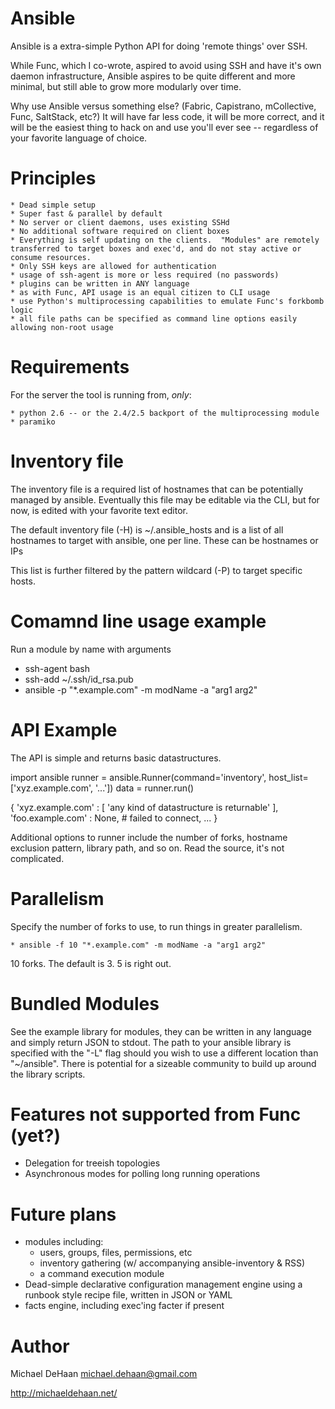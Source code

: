 Ansible
=======

Ansible is a extra-simple Python API for doing 'remote things' over SSH.  

While Func, which I co-wrote, aspired to avoid using SSH and have it's own daemon infrastructure, Ansible aspires to be quite different and more minimal, but still able to grow more modularly over time. 

Why use Ansible versus something else?  (Fabric, Capistrano, mCollective, Func, SaltStack, etc?) It will have far less code, it will be more correct, and it will be the easiest thing to hack on and use you'll ever see -- regardless of your favorite language of choice.

Principles
==========

    * Dead simple setup
    * Super fast & parallel by default
    * No server or client daemons, uses existing SSHd
    * No additional software required on client boxes
    * Everything is self updating on the clients.  "Modules" are remotely transferred to target boxes and exec'd, and do not stay active or consume resources.
    * Only SSH keys are allowed for authentication
    * usage of ssh-agent is more or less required (no passwords)
    * plugins can be written in ANY language
    * as with Func, API usage is an equal citizen to CLI usage
    * use Python's multiprocessing capabilities to emulate Func's forkbomb logic
    * all file paths can be specified as command line options easily allowing non-root usage

Requirements
============

For the server the tool is running from, *only*:

    * python 2.6 -- or the 2.4/2.5 backport of the multiprocessing module
    * paramiko

Inventory file
==============

The inventory file is a required list of hostnames that can be potentially managed by
ansible.  Eventually this file may be editable via the CLI, but for now, is
edited with your favorite text editor.

The default inventory file (-H) is ~/.ansible_hosts and is a list
of all hostnames to target with ansible, one per line.  These
can be hostnames or IPs

This list is further filtered by the pattern wildcard (-P) to target
specific hosts.

Comamnd line usage example
==========================

Run a module by name with arguments
 
   * ssh-agent bash
   * ssh-add ~/.ssh/id_rsa.pub
   * ansible -p "*.example.com" -m modName -a "arg1 arg2"

API Example
===========

The API is simple and returns basic datastructures.

import ansible
runner = ansible.Runner(command='inventory', host_list=['xyz.example.com', '...'])
data = runner.run()

{
    'xyz.example.com' : [ 'any kind of datastructure is returnable' ],
    'foo.example.com' : None, # failed to connect,
    ...
}

Additional options to runner include the number of forks, hostname
exclusion pattern, library path, and so on.  Read the source, it's not
complicated.

Parallelism
===========

Specify the number of forks to use, to run things in greater parallelism.

    * ansible -f 10 "*.example.com" -m modName -a "arg1 arg2"

10 forks.  The default is 3.  5 is right out.

Bundled Modules
===============

See the example library for modules, they can be written in any language
and simply return JSON to stdout.  The path to your ansible library is
specified with the "-L" flag should you wish to use a different location
than "~/ansible".  There is potential for a sizeable community to build
up around the library scripts.

Features not supported from Func (yet?)
============================================

   * Delegation for treeish topologies
   * Asynchronous modes for polling long running operations

Future plans
============

   * modules including:
       * users, groups, files, permissions, etc
       * inventory gathering (w/ accompanying ansible-inventory & RSS)
       * a command execution module
   * Dead-simple declarative configuration management engine using
     a runbook style recipe file, written in JSON or YAML
   * facts engine, including exec'ing facter if present

Author
======

Michael DeHaan <michael.dehaan@gmail.com> 

http://michaeldehaan.net/


